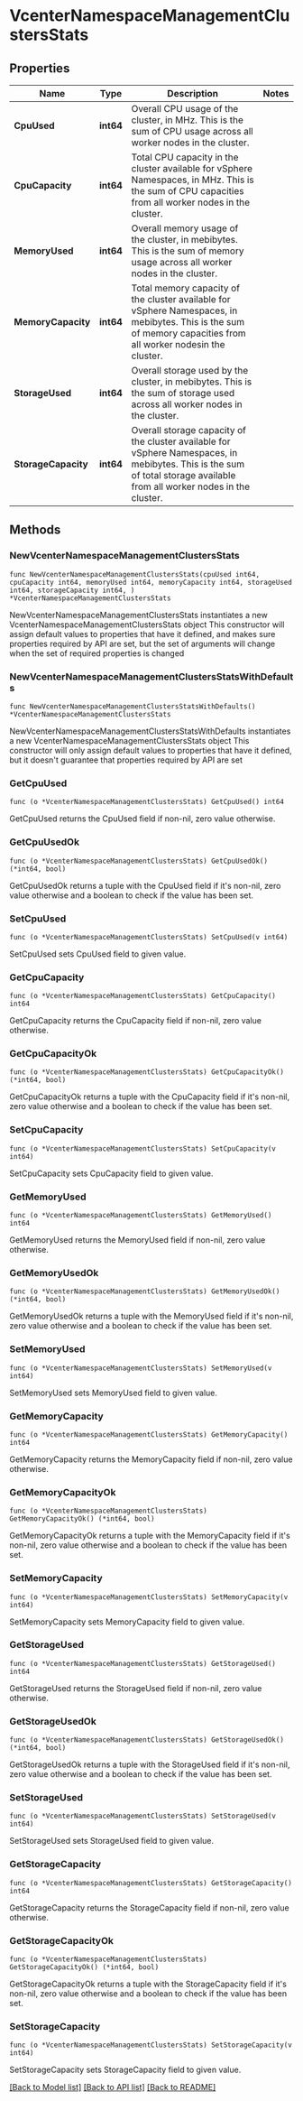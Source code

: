 # VcenterNamespaceManagementClustersStats

## Properties

Name | Type | Description | Notes
------------ | ------------- | ------------- | -------------
**CpuUsed** | **int64** | Overall CPU usage of the cluster, in MHz. This is the sum of CPU usage across all worker nodes in the cluster. | 
**CpuCapacity** | **int64** | Total CPU capacity in the cluster available for vSphere Namespaces, in MHz. This is the sum of CPU capacities from all worker nodes in the cluster. | 
**MemoryUsed** | **int64** | Overall memory usage of the cluster, in mebibytes. This is the sum of memory usage across all worker nodes in the cluster. | 
**MemoryCapacity** | **int64** | Total memory capacity of the cluster available for vSphere Namespaces, in mebibytes. This is the sum of memory capacities from all worker nodesin the cluster. | 
**StorageUsed** | **int64** | Overall storage used by the cluster, in mebibytes. This is the sum of storage used across all worker nodes in the cluster. | 
**StorageCapacity** | **int64** | Overall storage capacity of the cluster available for vSphere Namespaces, in mebibytes. This is the sum of total storage available from all worker nodes in the cluster. | 

## Methods

### NewVcenterNamespaceManagementClustersStats

`func NewVcenterNamespaceManagementClustersStats(cpuUsed int64, cpuCapacity int64, memoryUsed int64, memoryCapacity int64, storageUsed int64, storageCapacity int64, ) *VcenterNamespaceManagementClustersStats`

NewVcenterNamespaceManagementClustersStats instantiates a new VcenterNamespaceManagementClustersStats object
This constructor will assign default values to properties that have it defined,
and makes sure properties required by API are set, but the set of arguments
will change when the set of required properties is changed

### NewVcenterNamespaceManagementClustersStatsWithDefaults

`func NewVcenterNamespaceManagementClustersStatsWithDefaults() *VcenterNamespaceManagementClustersStats`

NewVcenterNamespaceManagementClustersStatsWithDefaults instantiates a new VcenterNamespaceManagementClustersStats object
This constructor will only assign default values to properties that have it defined,
but it doesn't guarantee that properties required by API are set

### GetCpuUsed

`func (o *VcenterNamespaceManagementClustersStats) GetCpuUsed() int64`

GetCpuUsed returns the CpuUsed field if non-nil, zero value otherwise.

### GetCpuUsedOk

`func (o *VcenterNamespaceManagementClustersStats) GetCpuUsedOk() (*int64, bool)`

GetCpuUsedOk returns a tuple with the CpuUsed field if it's non-nil, zero value otherwise
and a boolean to check if the value has been set.

### SetCpuUsed

`func (o *VcenterNamespaceManagementClustersStats) SetCpuUsed(v int64)`

SetCpuUsed sets CpuUsed field to given value.


### GetCpuCapacity

`func (o *VcenterNamespaceManagementClustersStats) GetCpuCapacity() int64`

GetCpuCapacity returns the CpuCapacity field if non-nil, zero value otherwise.

### GetCpuCapacityOk

`func (o *VcenterNamespaceManagementClustersStats) GetCpuCapacityOk() (*int64, bool)`

GetCpuCapacityOk returns a tuple with the CpuCapacity field if it's non-nil, zero value otherwise
and a boolean to check if the value has been set.

### SetCpuCapacity

`func (o *VcenterNamespaceManagementClustersStats) SetCpuCapacity(v int64)`

SetCpuCapacity sets CpuCapacity field to given value.


### GetMemoryUsed

`func (o *VcenterNamespaceManagementClustersStats) GetMemoryUsed() int64`

GetMemoryUsed returns the MemoryUsed field if non-nil, zero value otherwise.

### GetMemoryUsedOk

`func (o *VcenterNamespaceManagementClustersStats) GetMemoryUsedOk() (*int64, bool)`

GetMemoryUsedOk returns a tuple with the MemoryUsed field if it's non-nil, zero value otherwise
and a boolean to check if the value has been set.

### SetMemoryUsed

`func (o *VcenterNamespaceManagementClustersStats) SetMemoryUsed(v int64)`

SetMemoryUsed sets MemoryUsed field to given value.


### GetMemoryCapacity

`func (o *VcenterNamespaceManagementClustersStats) GetMemoryCapacity() int64`

GetMemoryCapacity returns the MemoryCapacity field if non-nil, zero value otherwise.

### GetMemoryCapacityOk

`func (o *VcenterNamespaceManagementClustersStats) GetMemoryCapacityOk() (*int64, bool)`

GetMemoryCapacityOk returns a tuple with the MemoryCapacity field if it's non-nil, zero value otherwise
and a boolean to check if the value has been set.

### SetMemoryCapacity

`func (o *VcenterNamespaceManagementClustersStats) SetMemoryCapacity(v int64)`

SetMemoryCapacity sets MemoryCapacity field to given value.


### GetStorageUsed

`func (o *VcenterNamespaceManagementClustersStats) GetStorageUsed() int64`

GetStorageUsed returns the StorageUsed field if non-nil, zero value otherwise.

### GetStorageUsedOk

`func (o *VcenterNamespaceManagementClustersStats) GetStorageUsedOk() (*int64, bool)`

GetStorageUsedOk returns a tuple with the StorageUsed field if it's non-nil, zero value otherwise
and a boolean to check if the value has been set.

### SetStorageUsed

`func (o *VcenterNamespaceManagementClustersStats) SetStorageUsed(v int64)`

SetStorageUsed sets StorageUsed field to given value.


### GetStorageCapacity

`func (o *VcenterNamespaceManagementClustersStats) GetStorageCapacity() int64`

GetStorageCapacity returns the StorageCapacity field if non-nil, zero value otherwise.

### GetStorageCapacityOk

`func (o *VcenterNamespaceManagementClustersStats) GetStorageCapacityOk() (*int64, bool)`

GetStorageCapacityOk returns a tuple with the StorageCapacity field if it's non-nil, zero value otherwise
and a boolean to check if the value has been set.

### SetStorageCapacity

`func (o *VcenterNamespaceManagementClustersStats) SetStorageCapacity(v int64)`

SetStorageCapacity sets StorageCapacity field to given value.



[[Back to Model list]](../README.md#documentation-for-models) [[Back to API list]](../README.md#documentation-for-api-endpoints) [[Back to README]](../README.md)



